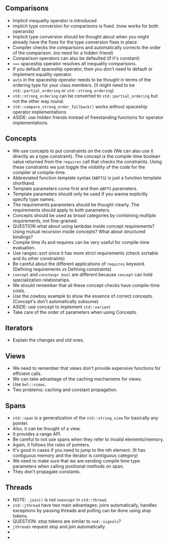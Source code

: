 ## Comparisons
- Implicit inequality operator is introduced
- implicit type conversion for comparisons is fixed. (now works for both operands)
- Implicit type conversion should be thought about when you might already have the fixes for the type conversion fixes in place.
- Compiler checks the comparisons and automatically corrects the order of the comparison. (no need for a hidden friend)
- Comparison operators can also be defaulted (if it's constant)
- `<=>` spaceship operator resolves all inequality comparisons.
- If you default spaceship operator, then you don't need to default or implement equality operator.
- `auto` in the spaceship operator needs to be thought in terms of the ordering type for your class members. (It might need to be `std::partial_ordering` or `std::strong_ordering`)
- `std::strong_ordering` can be converted to `std::partial_ordering` but not the other way round.
- `std::compare_strong_order_fallback()` works without spaceship operator implementations 
- ASIDE: use hidden friends instead of freestanding functions for operator implementations.

## Concepts
- We use concepts to put constraints on the code (We can also use it directly as a type constraint). The concept is the compile-time boolean value returned from the `requires` call that checks the constraints. Using these constraints we just toggle the visibility of the code for the compiler at compile-time. 
- Abbreviated function template syntax (`ABFTS`) is just a function template shorthand.
- Template parameters come first and then `ABFTS` parameters.
- Template parameters should only be used if you wanna explicitly specify type names.
- The requirements parameters should be thought clearly. The requirements should apply to both parameters. 
- Concepts should be used as broad categories by combining multiple requirements, not fine-grained.
- QUESTION what about using lambdas inside concept requirements? Using mutual recursion inside concepts? What about structured bindings?
- Compile time ifs and requires can be very useful for compile-time evaluation.
- Use ranges::sort since it has more strict requirements (check sortable and its other constraints)
- Be careful about the different applications of `requires` keyword. (Defining requirements vs Defining constraints)
- `concept` and `constexpr bool` are different because `concept` can hold specialization relationships.
- We should remember that all these concept checks have compile-time costs.
- Use the cowboy example to show the essence of correct concepts. (Concept's don't automatically subsume)
- ASIDE: use concept to implement `std::variant`
- Take care of the order of parameters when using Concepts.


## Iterators
- Explain the changes and old ones.

## Views
- We need to remember that views don't provide expensive functions for efficient calls.
- We can take advantage of the caching mechanisms for views.
- Use `bel::views`.
- Two problems: caching and constant propagation.

## Spans
- `std::span` is a generalization of the `std::string_view` for basically any pointer.
- Also, it can be thought of a view. 
- It provides a range API.
- Be careful to not use spans when they refer to invalid elements/memory.
- Again, it follows the rules of pointers.
- It's good in cases if you need to jump to the nth element. (It has contiguous memory and the iterator is contiguous category)
- We need to make sure that we are sending compile time type parameters when calling positional methods on span.
- They don't propagate constants.

## Threads
-  NOTE: `.join()` is not `noexcept` in `std::thread`.
- `std::jthread` have two main advantages: joins automatically, handles exceptions by pausing threads and polling can be done using stop tokens.
- QUESTION: stop tokens are similar to `nod::signals`?
- `jthreads` request stop and join automatically.
- 
- 
